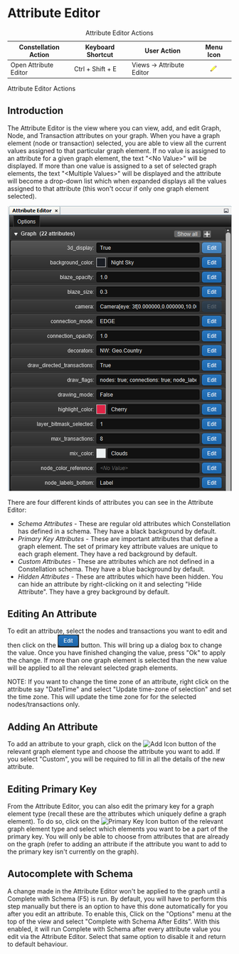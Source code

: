 # Attribute Editor

<table data-border="1">
<caption>Attribute Editor Actions</caption>
<thead>
<tr class="header">
<th scope="col"><strong>Constellation Action</strong></th>
<th scope="col"><strong>Keyboard Shortcut</strong></th>
<th scope="col"><strong>User Action</strong></th>
<th style="text-align: center;" scope="col"><strong>Menu Icon</strong></th>
</tr>
</thead>
<tbody>
<tr class="odd">
<td>Open Attribute Editor</td>
<td>Ctrl + Shift + E</td>
<td>Views -&gt; Attribute Editor</td>
<td style="text-align: center;"><img src="../resources/attribute_editor.png" width="16" height="16" alt="Attribute Editor Icon" /></td>
</tr>
</tbody>
</table>

Attribute Editor Actions

## Introduction

The Attribute Editor is the view where you can view, add, and edit
Graph, Node, and Transaction attributes on your graph. When you have a
graph element (node or transaction) selected, you are able to view all
the current values assigned to that particular graph element. If no
value is assigned to an attribute for a given graph element, the text
"&lt;No Value&gt;" will be displayed. If more than one value is assigned
to a set of selected graph elements, the text "&lt;Multiple Values&gt;"
will be displayed and the attribute will become a drop-down list which
when expanded displays all the values assigned to that attribute (this
won't occur if only one graph element selected).

<div style="text-align: center">

![Attribute Editor](resources/AttributeEditor.png)

</div>

There are four different kinds of attributes you can see in the
Attribute Editor:

-   *Schema Attributes* - These are regular old attributes which
    Constellation has defined in a schema. They have a black background
    by default.
-   *Primary Key Attributes* - These are important attributes that
    define a graph element. The set of primary key attribute values are
    unique to each graph element. They have a red background by default.
-   *Custom Attributes* - These are attributes which are not defined in
    a Constellation schema. They have a blue background by default.
-   *Hidden Attributes* - These are attributes which have been hidden.
    You can hide an attribute by right-clicking on it and selecting
    "Hide Attribute". They have a grey background by default.

## Editing An Attribute

To edit an attribute, select the nodes and transactions you want to edit
and then click on the ![Edit Icon](resources/AttributeEditorEdit.png)
button. This will bring up a dialog box to change the value. Once you
have finished changing the value, press "Ok" to apply the change. If
more than one graph element is selected than the new value will be
applied to all the relevant selected graph elements.

NOTE: If you want to change the time zone of an attribute, right click
on the attribute say "DateTime" and select "Update time-zone of
selection" and set the time zone. This will update the time zone for for
the selected nodes/transactions only.

## Adding An Attribute

To add an attribute to your graph, click on the ![Add
Icon](resources/AttributeEditorAdd.png) button of the relevant graph
element type and choose the attribute you want to add. If you select
"Custom", you will be required to fill in all the details of the new
attribute.

## Editing Primary Key

From the Attribute Editor, you can also edit the primary key for a graph
element type (recall these are the attributes which uniquely define a
graph element). To do so, click on the ![Primary Key
Icon](resources/AttributeEditorKey.png) button of the relevant graph
element type and select which elements you want to be a part of the
primary key. You will only be able to choose from attributes that are
already on the graph (refer to adding an attribute if the attribute you
want to add to the primary key isn't currently on the graph).

## Autocomplete with Schema

A change made in the Attribute Editor won't be applied to the graph
until a Complete with Schema (F5) is run. By default, you will have to
perform this step manually but there is an option to have this done
automatically for you after you edit an attribute. To enable this, Click
on the "Options" menu at the top of the view and select "Complete with
Schema After Edits". With this enabled, it will run Complete with Schema
after every attribute value you edit via the Attribute Editor. Select
that same option to disable it and return to default behaviour.
